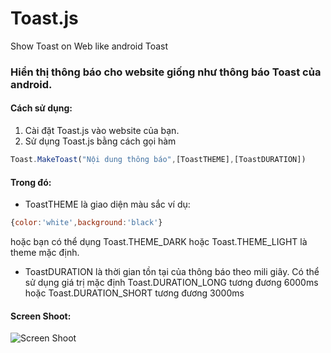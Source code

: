 # Toast.js
Show Toast on Web like android Toast
### Hiển thị thông báo cho website giống như thông báo Toast của android.
#### Cách sử dụng:
1. Cài đặt Toast.js vào website của bạn. 
2. Sử dụng Toast.js bằng cách gọi hàm
```javascript
Toast.MakeToast("Nội dung thông báo",[ToastTHEME],[ToastDURATION])
```

#### Trong đó: 

- ToastTHEME là giao diện màu sắc ví dụ: 
```javascript
{color:'white',background:'black'}
```
hoặc bạn có thể dụng Toast.THEME\_DARK hoặc Toast.THEME_LIGHT là theme mặc định.
- ToastDURATION là thời gian tồn tại của thông báo theo mili giây. Có thể sử dụng giá trị mặc định Toast.DURATION\_LONG tương đương 6000ms hoặc Toast.DURATION_SHORT tương đương 3000ms

#### Screen Shoot:
![Screen Shoot](http://i.imgur.com/OO4oOTV.png)
